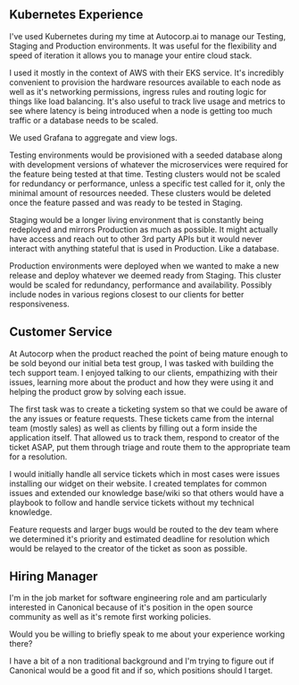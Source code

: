 ## Kubernetes Experience

I've used Kubernetes during my time at Autocorp.ai to manage our Testing, Staging and Production environments. It was useful for the flexibility and speed of iteration it allows you to manage your entire cloud stack. 

I used it mostly in the context of AWS with their EKS service. It's incredibly convenient to provision the hardware resources available to each node as well as it's networking permissions, ingress rules and routing logic for things like load balancing. It's also useful to track live usage and metrics to see where latency is being introduced when a node is getting too much traffic or a database needs to be scaled.

We used Grafana to aggregate and view logs. 

Testing environments would be provisioned with a seeded database along with development versions of whatever the microservices were required for the feature being tested at that time. Testing clusters would not be scaled for redundancy or performance, unless a specific test called for it, only the minimal amount of resources needed. These clusters would be deleted once the feature passed and was ready to be tested in Staging.

Staging would be a longer living environment that is constantly being redeployed and mirrors Production as much as possible. It might actually have access and reach out to other 3rd party APIs but it would never interact with anything stateful that is used in Production. Like a database.

Production environments were deployed when we wanted to make a new release and deploy whatever we deemed ready from Staging. This cluster would be scaled for redundancy, performance and availability. Possibly include nodes in various regions closest to our clients for better responsiveness.

## Customer Service

At Autocorp when the product reached the point of being mature enough to be sold beyond our initial beta test group, I was tasked with building the tech support team. I enjoyed talking to our clients, empathizing with their issues, learning more about the product and how they were using it and helping the product grow by solving each issue.

The first task was to create a ticketing system so that we could be aware of the any issues or feature requests. These tickets came from the internal team (mostly sales) as well as clients by filling out a form inside the application itself. That allowed us to track them, respond to creator of the ticket ASAP, put them through triage and route them to the appropriate team for a resolution.

I would initially handle all service tickets which in most cases were issues installing our widget on their website. I created templates for common issues and extended our knowledge base/wiki so that others would have a playbook to follow and handle service tickets without my technical knowledge.

Feature requests and larger bugs would be routed to the dev team where we determined it's priority and estimated deadline for resolution which would be relayed to the creator of the ticket as soon as possible.


## Hiring Manager

I'm in the job market for software engineering role and am particularly interested in Canonical because of it's position in the open source community as well as it's remote first working policies.  
  
Would you be willing to briefly speak to me about your experience working there?  
  
I have a bit of a non traditional background and I'm trying to figure out if Canonical would be a good fit and if so, which positions should I target.